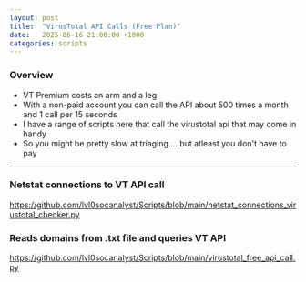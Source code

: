 ```yaml
---
layout: post
title:  "VirusTotal API Calls (Free Plan)"
date:   2025-06-16 21:00:00 +1000
categories: scripts
---
```


### Overview
- VT Premium costs an arm and a leg
- With a non-paid account you can call the API about 500 times a month and 1 call per 15 seconds
- I have a range of scripts here that call the virustotal api that may come in handy
- So you might be pretty slow at triaging.... but atleast you don't have to pay
--- 

### Netstat connections to VT API call

https://github.com/lvl0socanalyst/Scripts/blob/main/netstat_connections_virustotal_checker.py

### Reads domains from .txt file and queries VT API

https://github.com/lvl0socanalyst/Scripts/blob/main/virustotal_free_api_call.py
